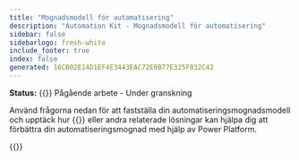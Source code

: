 ```yaml
---
title: "Mognadsmodell för automatisering"
description: "Automation Kit - Mognadsmodell för automatisering"
sidebar: false
sidebarlogo: fresh-white
include_footer: true
index: false
generated: 16CB02E14D1EF4E3443EAC72E0B77E325F032C42
---
```


**Status:** {{<externalImage src="https://github.githubassets.com/images/icons/emoji/unicode/1f6a7.png" size="16x16" text="Construction Icon">}} Pågående arbete - Under granskning

Använd frågorna nedan för att fastställa din automatiseringsmognadsmodell och upptäck hur {{<product-name>}} eller andra relaterade lösningar kan hjälpa dig att förbättra din automatiseringsmognad med hjälp av Power Platform.

{{<questions name="/content/sv/automation-maturity-model.json" completed="" showNavigationButtons="false" locale="sv">}}
